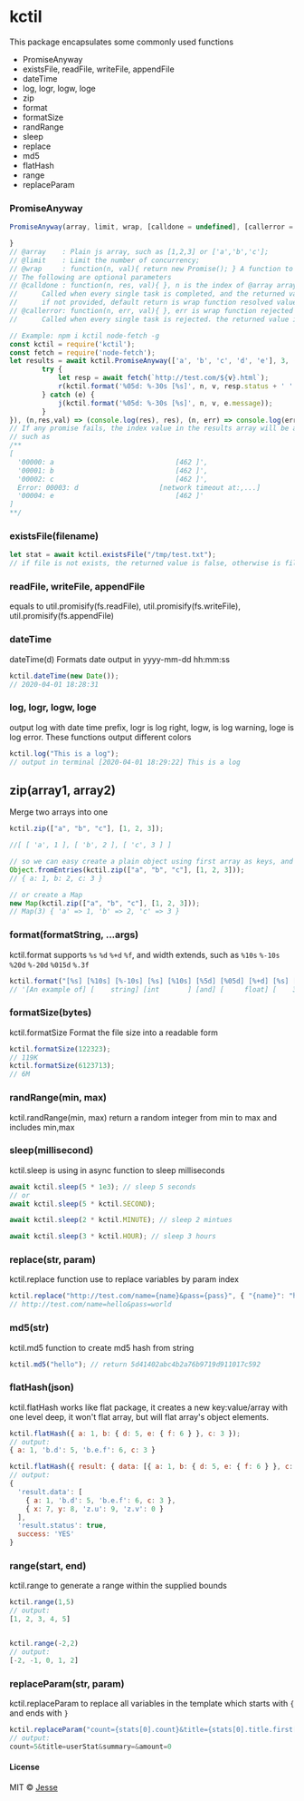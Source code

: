 # kctil

This package encapsulates some commonly used functions

- PromiseAnyway
- existsFile, readFile, writeFile, appendFile
- dateTime
- log, logr, logw, loge
- zip
- format
- formatSize
- randRange
- sleep
- replace
- md5
- flatHash
- range
- replaceParam

### PromiseAnyway

```javascript
PromiseAnyway(array, limit, wrap, [calldone = undefined], [callerror = undefined]) {

}
// @array    : Plain js array, such as [1,2,3] or ['a','b','c'];
// @limit    : Limit the number of concurrency;
// @wrap     : function(n, val){ return new Promise(); } A function to return a promise
// The following are optional parameters
// @calldone : function(n, res, val){ }, n is the index of @array array, and res is wrap function resolved value.
//		Called when every single task is completed, and the returned value is put into the final results array,
//		if not provided, default return is wrap function resolved value.
// @callerror: function(n, err, val){ }, err is wrap function rejected value.
//		Called when every single task is rejected. the returned value is just ignored.

// Example: npm i kctil node-fetch -g
const kctil = require('kctil');
const fetch = require('node-fetch');
let results = await kctil.PromiseAnyway(['a', 'b', 'c', 'd', 'e'], 3, (n, v)=> new Promise(async (r,j) => {
		try {
			let resp = await fetch(`http://test.com/${v}.html`);
			r(kctil.format('%05d: %-30s [%s]', n, v, resp.status + ' ' + resp.statusText));
		} catch (e) {
			j(kctil.format('%05d: %-30s [%s]', n, v, e.message));
		}
}), (n,res,val) => (console.log(res), res), (n, err) => console.log(err) );
// If any promise fails, the index value in the results array will be an Error object
// such as
/**
[
  '00000: a                              [462 ]',
  '00001: b                              [462 ]',
  '00002: c                              [462 ]',
  Error: 00003: d                    [network timeout at:,...]
  '00004: e                              [462 ]'
]
**/
```

### existsFile(filename)

```js
let stat = await kctil.existsFile("/tmp/test.txt");
// if file is not exists, the returned value is false, otherwise is file stat
```

### readFile, writeFile, appendFile

equals to util.promisify(fs.readFile), util.promisify(fs.writeFile), util.promisify(fs.appendFile)

### dateTime

dateTime(d) Formats date output in yyyy-mm-dd hh:mm:ss

```js
kctil.dateTime(new Date());
// 2020-04-01 18:28:31
```

### log, logr, logw, loge

output log with date time prefix, logr is log right, logw, is log warning, loge is log error. These functions output different colors

```js
kctil.log("This is a log");
// output in terminal [2020-04-01 18:29:22] This is a log
```

## zip(array1, array2)

Merge two arrays into one

```js
kctil.zip(["a", "b", "c"], [1, 2, 3]);

//[ [ 'a', 1 ], [ 'b', 2 ], [ 'c', 3 ] ]

// so we can easy create a plain object using first array as keys, and second array as values
Object.fromEntries(kctil.zip(["a", "b", "c"], [1, 2, 3]));
// { a: 1, b: 2, c: 3 }

// or create a Map
new Map(kctil.zip(["a", "b", "c"], [1, 2, 3]));
// Map(3) { 'a' => 1, 'b' => 2, 'c' => 3 }
```

### format(formatString, ...args)

kctil.format supports `%s` `%d` `%+d` `%f`, and width extends, such as `%10s` `%-10s` `%20d` `%-20d` `%015d` `%.3f`

```javascript
kctil.format("[%s] [%10s] [%-10s] [%s] [%10s] [%5d] [%05d] [%+d] [%s] [%.3f]", "An example of", "string", "int", "and", "float", 3, 1, 4, "PI", 3.14159);
// '[An example of] [    string] [int       ] [and] [     float] [    3] [00001] [+4] [PI] [3.142]'
```

### formatSize(bytes)

kctil.formatSize Format the file size into a readable form

```js
kctil.formatSize(122323);
// 119K
kctil.formatSize(6123713);
// 6M
```

### randRange(min, max)

kctil.randRange(min, max) return a random integer from min to max and includes min,max

### sleep(millisecond)

kctil.sleep is using in async function to sleep milliseconds

```js
await kctil.sleep(5 * 1e3); // sleep 5 seconds
// or
await kctil.sleep(5 * kctil.SECOND);

await kctil.sleep(2 * kctil.MINUTE); // sleep 2 mintues

await kctil.sleep(3 * kctil.HOUR); // sleep 3 hours
```

### replace(str, param)

kctil.replace function use to replace variables by param index

```js
kctil.replace("http://test.com/name={name}&pass={pass}", { "{name}": "hello", "{pass}": "world" });
// http://test.com/name=hello&pass=world
```

### md5(str)

kctil.md5 function to create md5 hash from string

```js
kctil.md5("hello"); // return 5d41402abc4b2a76b9719d911017c592
```

### flatHash(json)

kctil.flatHash works like flat package, it creates a new key:value/array with one level deep, it won't flat array, but will flat array's object elements.
```js
kctil.flatHash({ a: 1, b: { d: 5, e: { f: 6 } }, c: 3 });
// output:
{ a: 1, 'b.d': 5, 'b.e.f': 6, c: 3 }

kctil.flatHash({ result: { data: [{ a: 1, b: { d: 5, e: { f: 6 } }, c: 3 }, { x: 7, y: 8, z: { u: 9, v: 0 } }], status: true }, success: "YES" });
// output: 
{
  'result.data': [
    { a: 1, 'b.d': 5, 'b.e.f': 6, c: 3 },
    { x: 7, y: 8, 'z.u': 9, 'z.v': 0 }
  ],
  'result.status': true,
  success: 'YES'
}
```

### range(start, end)

kctil.range to generate a range within the supplied bounds
```js
kctil.range(1,5)
// output: 
[1, 2, 3, 4, 5]


kctil.range(-2,2)
// output: 
[-2, -1, 0, 1, 2]
```

### replaceParam(str, param)
kctil.replaceParam to replace all variables in the template which starts with `{` and ends with `}`
```js
kctil.replaceParam("count={stats[0].count}&title={stats[0].title.first[0].abbr}&summary={stats[0].title.first[1].summary}&amount={stats[0].amount}", { stats: [{ count: 5, title: { first: [{ abbr: 'userStat' }] }, amount: 0 }] })
// output: 
count=5&title=userStat&summary=&amount=0
```


#### License

MIT © [Jesse](https://github.com/jesseky)
